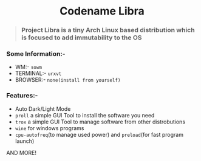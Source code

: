 <h1 align="center"> Codename Libra </h1>

> ### Project Libra is a tiny Arch Linux based distribution which is focused to add immutability to the OS 

### Some Information:-

- WM:- `sowm`
- TERMINAL:- `urxvt`
- BROWSER:- `none(install from yourself)`

### Features:-
- Auto Dark/Light Mode
- `proll` a simple GUI Tool to install the software you need
- `trox` a simple GUI Tool to manage software from other distrobutions
- `wine` for windows programs
- `cpu-autofreq`(to manage used power) and `preload`(for fast program launch)

AND MORE!
